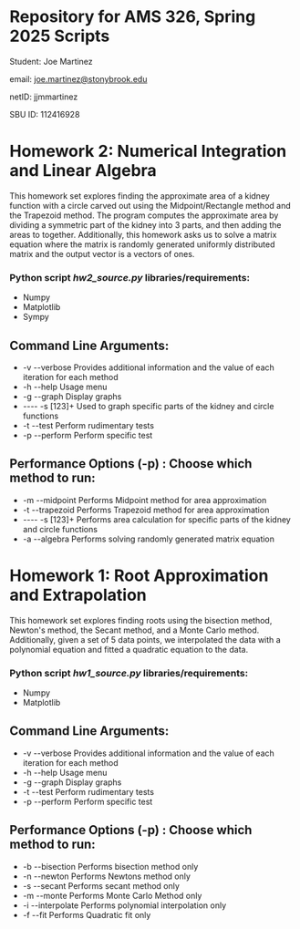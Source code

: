 
# Repository for AMS 326, Spring 2025 Scripts
Student: Joe Martinez

email: joe.martinez@stonybrook.edu

netID: jjmmartinez

SBU ID: 112416928


# Homework 2: Numerical Integration and Linear Algebra
This homework set explores finding the approximate area of a kidney function with a circle carved out using the Midpoint/Rectangle method
and the Trapezoid method. The program computes the approximate area by dividing a symmetric part of the kidney into 3 parts, and then adding the areas to together. Additionally, this homework asks us to solve a matrix equation where the matrix is randomly generated uniformly distributed matrix and the output vector is a vectors of ones.

### Python script *hw2_source.py* libraries/requirements:
- Numpy
- Matplotlib
- Sympy

## Command Line Arguments: 
-   -v  --verbose       Provides additional information and the value of each iteration for each method
-   -h  --help          Usage menu
-   -g  --graph         Display graphs
-  ----   -s [123]+      Used to graph specific parts of the kidney and circle functions
-   -t  --test          Perform rudimentary tests 
-   -p  --perform       Perform specific test

## Performance Options (-p) : Choose which method to run:
-   -m  --midpoint      Performs Midpoint method for area approximation
-   -t  --trapezoid     Performs Trapezoid method for area approximation
-  ----   -s [123]+      Performs area calculation for specific parts of the kidney and circle functions
-   -a  --algebra       Performs solving randomly generated matrix equation

# Homework 1: Root Approximation and Extrapolation
This homework set explores finding roots using the bisection method, Newton's method, the Secant method, and a Monte Carlo method. Additionally, given a set of 5 data points, we interpolated the data with a polynomial equation and  fitted a quadratic equation to the data.

### Python script *hw1_source.py* libraries/requirements:
- Numpy
- Matplotlib

## Command Line Arguments: 
-   -v  --verbose       Provides additional information and the value of each iteration for each method
-   -h  --help          Usage menu
-   -g  --graph         Display graphs 
-   -t  --test          Perform rudimentary tests 
-   -p  --perform       Perform specific test


## Performance Options (-p) : Choose which method to run:
-   -b  --bisection         Performs bisection method only 
-   -n  --newton            Performs Newtons method only
-   -s  --secant            Performs secant method only
-   -m  --monte             Performs Monte Carlo Method only
-   -i  --interpolate       Performs polynomial interpolation only
-   -f  --fit               Performs Quadratic fit only